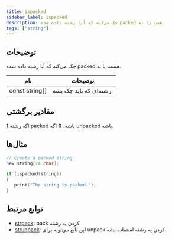 ```yaml
---
title: ispacked
sidebar_label: ispacked
description: چک می‌کنه که آیا رشته داده شده packed هست یا نه.
tags: ["string"]
---
```


<LowercaseNote />

## توضیحات

چک می‌کنه که آیا رشته داده شده packed هست یا نه.

| نام            | توضیحات                      |
| -------------- | ---------------------------- |
| const string[] | رشته‌ای که باید چک بشه.       |

## مقادیر برگشتی

**1** اگه رشته packed باشه، **0** اگه unpacked باشه.

## مثال‌ها

```c
// Create a packed string
new string[24 char];

if (ispacked(string))
{
   print("The string is packed.");
}
```

## توابع مرتبط

- [strpack](strpack): pack کردن یه رشته.
- [strunpack](strunpack): این تابع می‌تونه برای unpack کردن یه رشته استفاده بشه.